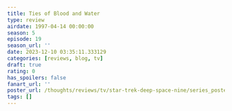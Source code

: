 ```yaml
---
title: Ties of Blood and Water
type: review
airdate: 1997-04-14 00:00:00
season: 5
episode: 19
season_url: ''
date: 2023-12-10 03:35:11.333129
categories: [reviews, blog, tv]
draft: true
rating: 0
has_spoilers: false
fanart_url: ''
poster_url: /thoughts/reviews/tv/star-trek-deep-space-nine/series_poster.jpg
tags: []
---
```


